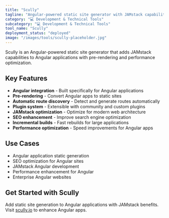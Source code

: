 ```yaml
---
title: "Scully"
tagline: "Angular-powered static site generator with JAMstack capabilities"
category: "💻 Development & Technical Tools"
subcategory: "💻 Development & Technical Tools"
tool_name: "Scully"
deployment_status: "deployed"
image: "/images/tools/scully-placeholder.jpg"
---
```

Scully is an Angular-powered static site generator that adds JAMstack capabilities to Angular applications with pre-rendering and performance optimization.

## Key Features

- **Angular integration** - Built specifically for Angular applications
- **Pre-rendering** - Convert Angular apps to static sites
- **Automatic route discovery** - Detect and generate routes automatically
- **Plugin system** - Extensible with community and custom plugins
- **JAMstack optimization** - Optimize for modern web architecture
- **SEO enhancement** - Improve search engine optimization
- **Incremental builds** - Fast rebuilds for large applications
- **Performance optimization** - Speed improvements for Angular apps

## Use Cases

- Angular application static generation
- SEO optimization for Angular sites
- JAMstack Angular development
- Performance enhancement for Angular
- Enterprise Angular websites

## Get Started with Scully

Add static site generation to Angular applications with JAMstack benefits. Visit [scully.io](https://scully.io) to enhance Angular apps.